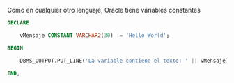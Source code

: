 Como en cualquier otro lenguaje, Oracle tiene variables constantes

```sql
DECLARE

	vMensaje CONSTANT VARCHAR2(30) := 'Hello World';

BEGIN 

	DBMS_OUTPUT.PUT_LINE('La variable contiene el texto: ' || vMensaje);

END;
```
